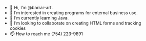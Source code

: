 - 👋 Hi, I’m @barrar-art. 
- 👀 I’m interested in creating programs for enternal business use. 
- 🌱 I’m currently learning Java. 
- 💞️ I’m looking to collaborate on creating HTML forms and tracking cookies 
- 📫 How to reach me ‪(754) 223-9891‬

<!---‪(754) 223-9891‬
barrar-art/barrar-art is a ✨ special ✨ repository because its `README.md` (this file) appears on your GitHub profile.
You can click the Preview link to take a look at your changes.
--->
